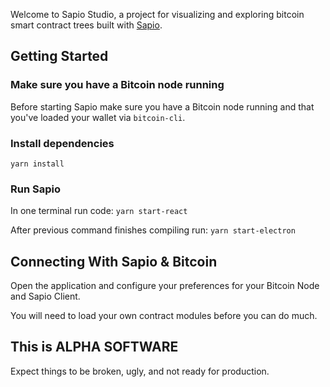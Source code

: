 Welcome to Sapio Studio, a project for visualizing and exploring bitcoin smart
contract trees built with [Sapio](https://learn.sapio-lang.org).

## Getting Started

### Make sure you have a Bitcoin node running

Before starting Sapio make sure you have a Bitcoin node running and that you've loaded your wallet
via `bitcoin-cli`.

### Install dependencies

`yarn install`

### Run Sapio

In one terminal run code: `yarn start-react`

After previous command finishes compiling run: `yarn start-electron`

## Connecting With Sapio & Bitcoin

Open the application and configure your preferences for your Bitcoin Node and
Sapio Client.

You will need to load your own contract modules before you can do much.

## This is ALPHA SOFTWARE

Expect things to be broken, ugly, and not ready for production.


